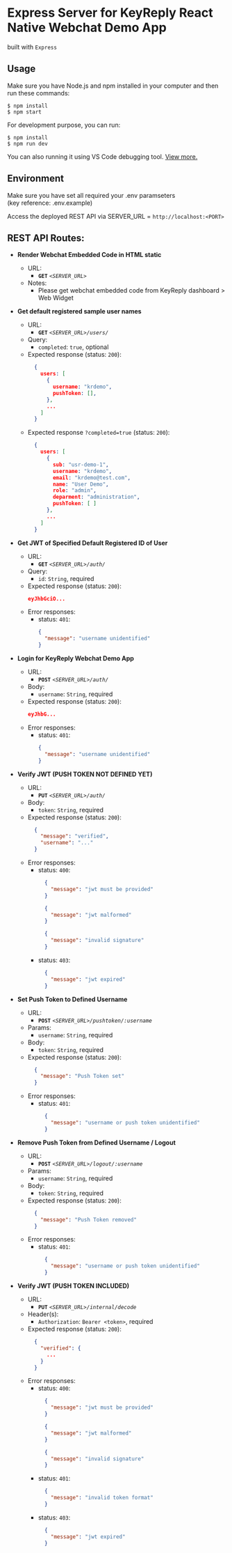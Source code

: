 # Express Server for KeyReply React Native Webchat Demo App

built with `Express`

## Usage

Make sure you have Node.js and npm installed in your computer and then run these commands:

```console
$ npm install
$ npm start
```

For development purpose, you can run:

```console
$ npm install
$ npm run dev
```
You can also running it using VS Code debugging tool. [View more.](https://code.visualstudio.com/docs/nodejs/nodejs-debugging)

## Environment

Make sure you have set all required your .env paramseters
<br>
(key reference: .env.example)

Access the deployed REST API via SERVER_URL = `http://localhost:<PORT>`

## REST API Routes:

- **Render Webchat Embedded Code in HTML static**
  - URL:
    - **`GET`** *`<SERVER_URL>`*
  - Notes:
    - Please get webchat embedded code from KeyReply dashboard > Web Widget

- **Get default registered sample user names**
  - URL:
    - **`GET`** *`<SERVER_URL>/users/`*
  - Query:
    - `completed`: `true`, optional
  - Expected response (status: `200`):
    ```json
      {
        users: [
          {
            username: "krdemo",
            pushToken: [],
          },
          ...
        ]
      }
    ```
  - Expected response `?completed=true` (status: `200`):
    ```json
      {
        users: [
          {
            sub: "usr-demo-1",
            username: "krdemo",
            email: "krdemo@test.com",
            name: "User Demo",
            role: "admin",
            deparment: "administration",
            pushToken: [ ]
          },
          ...
        ]
      }
    ```

- **Get JWT of Specified Default Registered ID of User**
  - URL:
    - **`GET`** *`<SERVER_URL>/auth/`*
  - Query:
    - `id`: `String`, required
  - Expected response (status: `200`):
    ```json
    eyJhbGciO...
    ```
  - Error responses:
    - status: `401`:
      ```json
      {
        "message": "username unidentified"
      }
      ```

- **Login for KeyReply Webchat Demo App**
  - URL:
    - **`POST`** *`<SERVER_URL>/auth/`*
  - Body:
    - `username`: `String`, required
  - Expected response (status: `200`):
    ```json
    eyJhbG...
    ```
  - Error responses:
    - status: `401`:
      ```json
      {
        "message": "username unidentified"
      }
      ```

- **Verify JWT (PUSH TOKEN NOT DEFINED YET)**
  - URL:
    - **`PUT`** *`<SERVER_URL>/auth/`*
  - Body:
    - `token`: `String`, required
  - Expected response (status: `200`):
    ```json
      {
        "message": "verified", 
        "username": "..."
      }
    ```
  - Error responses:
    - status: `400`:
      ```json
        {
          "message": "jwt must be provided"
        }
      ```
      ```json
        {
          "message": "jwt malformed"
        }
      ```
      ```json
        {
          "message": "invalid signature"
        }
      ```
    - status: `403`:
      ```json
        {
          "message": "jwt expired"
        }
      ```

- **Set Push Token to Defined Username**
  - URL:
    - **`POST`** *`<SERVER_URL>/pushtoken/:username`*
  - Params:
    - `username`: `String`, required
  - Body:
    - `token`: `String`, required
  - Expected response (status: `200`):
    ```json
      {
        "message": "Push Token set"
      }
    ```
  - Error responses:
    - status: `401`:
      ```json
        {
          "message": "username or push token unidentified"
        }
      ```
  
- **Remove Push Token from Defined Username / Logout**
  - URL:
    - **`POST`** *`<SERVER_URL>/logout/:username`*
  - Params:
    - `username`: `String`, required
  - Body:
    - `token`: `String`, required
  - Expected response (status: `200`):
    ```json
      {
        "message": "Push Token removed"
      }
    ```
  - Error responses:
    - status: `401`:
      ```json
        {
          "message": "username or push token unidentified"
        }
      ```
    
- **Verify JWT (PUSH TOKEN INCLUDED)**
  - URL:
    - **`PUT`** *`<SERVER_URL>/internal/decode`*
  - Header(s):
    - `Authorization`: `Bearer <token>`, required
  - Expected response (status: `200`):
    ```json
      {
        "verified": {
          ...
        }
      }
    ```
  - Error responses:
    - status: `400`:
      ```json
        {
          "message": "jwt must be provided"
        }
      ```
      ```json
        {
          "message": "jwt malformed"
        }
      ```
      ```json
        {
          "message": "invalid signature"
        }
      ```
    - status: `401`:
      ```json
        {
          "message": "invalid token format"
        }
      ```
    - status: `403`:
      ```json
        {
          "message": "jwt expired"
        }
      ```